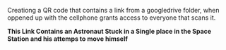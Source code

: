 Creationg a QR code that contains a link from a googledrive folder, when oppened up with the cellphone grants access to everyone that scans it.

**This Link Contains an Astronaut Stuck in a Single place in the Space Station and his attemps to move himself**
